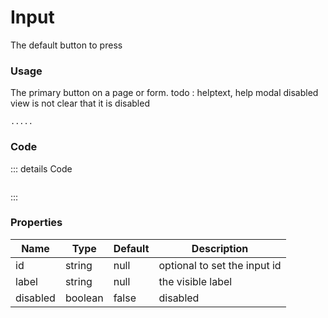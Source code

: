 <script setup>
import {YInputText} from 'bedrock-ui-vue3'
</script>

# Input

The default button to press

<DemoContainer>
  <div class="py-5">
    <y-input-text label="Primary"/>
    <y-input-text label="help" inline-icon="y-icon icon icon-users"/>
  </div>
</DemoContainer>

### Usage
The primary button on a page or form. 
todo : helptext, 
help modal
disabled view is not clear that it is disabled
```
.....
```


### Code
::: details Code
```js


```
:::



### Properties

| Name     | Type    | Default | Description                  |
|----------|---------|---------|------------------------------|
| id       | string  | null    | optional to set the input id |
| label    | string  | null    | the visible label            |
| disabled | boolean | false   | disabled                     |

